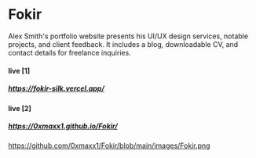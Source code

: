 # Fokir
Alex Smith's portfolio website presents his UI/UX design services, notable projects, and client feedback. It includes a blog, downloadable CV, and contact details for freelance inquiries.

#### live [1]
##### https://fokir-silk.vercel.app/
#### live [2]
##### https://0xmaxx1.github.io/Fokir/


https://github.com/0xmaxx1/Fokir/blob/main/images/Fokir.png
